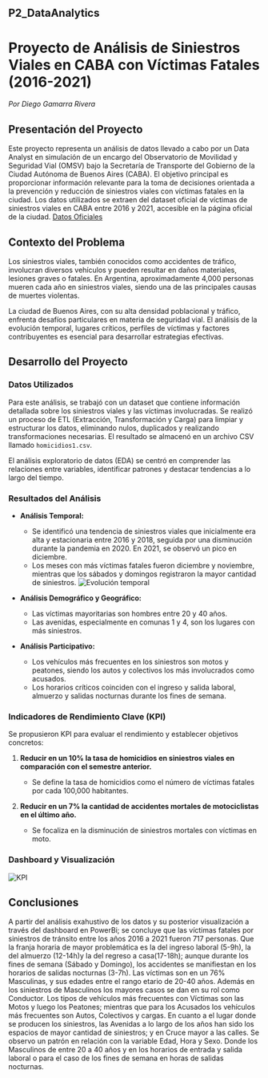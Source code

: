 ## P2_DataAnalytics
# Proyecto de Análisis de Siniestros Viales en CABA con Víctimas Fatales (2016-2021)
*Por Diego Gamarra Rivera*

## Presentación del Proyecto 

Este proyecto representa un análisis de datos llevado a cabo por un Data Analyst en simulación de un encargo del Observatorio de Movilidad y Seguridad Vial (OMSV) bajo la Secretaría de Transporte del Gobierno de la Ciudad Autónoma de Buenos Aires (CABA). El objetivo principal es proporcionar información relevante para la toma de decisiones orientada a la prevención y reducción de siniestros viales con víctimas fatales en la ciudad.
Los datos utilizados se extraen del dataset oficial de víctimas de siniestros viales en CABA entre 2016 y 2021, accesible en la página oficial de la ciudad. [Datos Oficiales](https://data.buenosaires.gob.ar/dataset/victimas-siniestros-viales)

## Contexto del Problema 

Los siniestros viales, también conocidos como accidentes de tráfico, involucran diversos vehículos y pueden resultar en daños materiales, lesiones graves o fatales. En Argentina, aproximadamente 4,000 personas mueren cada año en siniestros viales, siendo una de las principales causas de muertes violentas.

La ciudad de Buenos Aires, con su alta densidad poblacional y tráfico, enfrenta desafíos particulares en materia de seguridad vial. El análisis de la evolución temporal, lugares críticos, perfiles de víctimas y factores contribuyentes es esencial para desarrollar estrategias efectivas.

## Desarrollo del Proyecto 

### Datos Utilizados 

Para este análisis, se trabajó con un dataset que contiene información detallada sobre los siniestros viales y las víctimas involucradas. Se realizó un proceso de ETL (Extracción, Transformación y Carga) para limpiar y estructurar los datos, eliminando nulos, duplicados y realizando transformaciones necesarias. El resultado se almacenó en un archivo CSV llamado `homicidios1.csv`.

El análisis exploratorio de datos (EDA) se centró en comprender las relaciones entre variables, identificar patrones y destacar tendencias a lo largo del tiempo.

### Resultados del Análisis 

- **Análisis Temporal:**
  - Se identificó una tendencia de siniestros viales que inicialmente era alta y estacionaria entre 2016 y 2018, seguida por una disminución durante la pandemia en 2020. En 2021, se observó un pico en diciembre.
  - Los meses con más víctimas fatales fueron diciembre y noviembre, mientras que los sábados y domingos registraron la mayor cantidad de siniestros.
![Evolución temporal](images/o2.jpg)
- **Análisis Demográfico y Geográfico:**
  - Las víctimas mayoritarias son hombres entre 20 y 40 años.
  - Las avenidas, especialmente en comunas 1 y 4, son los lugares con más siniestros.


- **Análisis Participativo:**
  - Los vehículos más frecuentes en los siniestros son motos y peatones, siendo los autos y colectivos los más involucrados como acusados.
  - Los horarios críticos coinciden con el ingreso y salida laboral, almuerzo y salidas nocturnas durante los fines de semana.

### Indicadores de Rendimiento Clave (KPI) 

Se propusieron KPI para evaluar el rendimiento y establecer objetivos concretos:

1. **Reducir en un 10% la tasa de homicidios en siniestros viales en comparación con el semestre anterior.**
   - Se define la tasa de homicidios como el número de víctimas fatales por cada 100,000 habitantes.

2. **Reducir en un 7% la cantidad de accidentes mortales de motociclistas en el último año.**
   - Se focaliza en la disminución de siniestros mortales con víctimas en moto.


### Dashboard y Visualización 

![KPI](/images/kpis.PNG)

## Conclusiones 

A partir del análisis exahustivo de los datos y su posterior visualización a través del dashboard en PowerBi; se concluye que las víctimas fatales por siniestros de tránsito entre los años 2016 a 2021 fueron 717 personas.
Que la franja horaria de mayor problemática es la del ingreso laboral (5-9h), la del almuerzo (12-14h)y la del regreso a casa(17-18h); aunque durante los fines de semana (Sábado y Domingo), los accidentes se manifiestan en los horarios de salidas nocturnas (3-7h).
Las víctimas son en un 76% Masculinas, y sus edades entre el rango etario de 20-40 años.
Además en los siniestros de Masculinos los mayores casos se dan en su rol como Conductor.
Los tipos de vehículos más frecuentes con Víctimas son las Motos y luego los Peatones; mientras que para los Acusados los vehículos más frecuentes son Autos, Colectivos y cargas.
En cuanto a el lugar donde se producen los siniestros, las Avenidas a lo largo de los años han sido los espacios de mayor cantidad de siniestros; y en Cruce mayor a las calles. 
Se observo un patrón en relación con la variable Edad, Hora y Sexo. Donde los Masculinos de entre 20 a 40 años y en los horarios de entrada y salida laboral o para el caso de los fines de semana en horas de salidas nocturnas.


